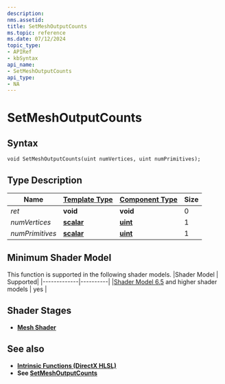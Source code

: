 ```yaml
---
description: 
nms.assetid:
title: SetMeshOutputCounts
ms.topic: reference
ms.date: 07/12/2024
topic_type:
- APIRef
- kbSyntax
api_name:
- SetMeshOutputCounts
api_type:
- NA
---
```



# SetMeshOutputCounts




## Syntax


```syntax
void SetMeshOutputCounts(uint numVertices, uint numPrimitives);
```


## Type Description

| Name  | [**Template Type**](../direct3dhlsl/dx-graphics-hlsl-data-types.md)| [**Component Type**](../direct3dhlsl/dx-graphics-hlsl-data-types.md) | Size |
|-------|--------------------------------------------------------------------|----------------------------------------------------------------------|------|
| *ret* | **void** | **void** | 0 |
| *numVertices* | [**scalar**](../direct3dhlsl/dx-graphics-hlsl-scalar.md) | [**uint**](../WinProg/windows-data-types) | 1 |
| *numPrimitives* | [**scalar**](../direct3dhlsl/dx-graphics-hlsl-scalar.md) | [**uint**](../WinProg/windows-data-types) | 1 |

## Minimum Shader Model

This function is supported in the following shader models.
|Shader Model |	Supported|
|-------------|----------|
|[Shader Model 6.5](https://microsoft.github.io/DirectX-Specs/d3d/HLSL_ShaderModel6_5) and higher shader models | yes |

## Shader Stages

* [**Mesh Shader**](https://microsoft.github.io/DirectX-Specs/d3d/MeshShader.html)


## See also


- [**Intrinsic Functions (DirectX HLSL)**](../direct3dhlsl/dx-graphics-hlsl-intrinsic-functions.md)
- **See [SetMeshOutputCounts](https://microsoft.github.io/DirectX-Specs/d3d/MeshShader.html#setmeshoutputcounts)**